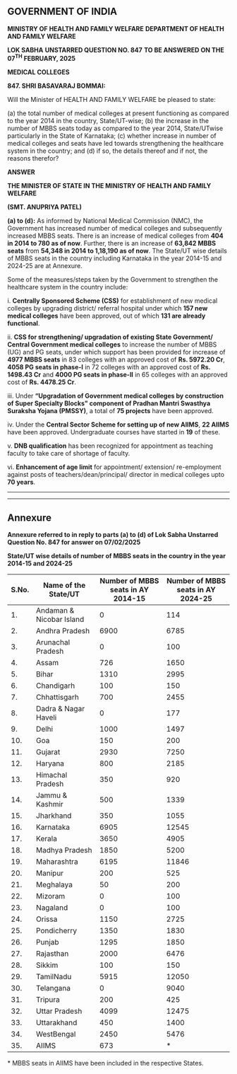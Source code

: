 ## GOVERNMENT OF INDIA

**MINISTRY OF HEALTH AND FAMILY WELFARE**
**DEPARTMENT OF HEALTH AND FAMILY WELFARE**

**LOK SABHA**
**UNSTARRED QUESTION NO. 847**
**TO BE ANSWERED ON THE 07<sup>TH</sup> FEBRUARY, 2025**

**MEDICAL COLLEGES**

**847. SHRI BASAVARAJ BOMMAI:**

Will the Minister of HEALTH AND FAMILY WELFARE be pleased to state:

(a) the total number of medical colleges at present functioning as compared to the year 2014 in the country, State/UT-wise;
(b) the increase in the number of MBBS seats today as compared to the year 2014, State/UTwise particularly in the State of Karnataka;
(c) whether increase in number of medical colleges and seats have led towards strengthening the healthcare system in the country; and
(d) if so, the details thereof and if not, the reasons therefor?

**ANSWER**

**THE MINISTER OF STATE IN THE MINISTRY OF HEALTH AND FAMILY WELFARE**

**(SMT. ANUPRIYA PATEL)**

**(a) to (d):** As informed by National Medical Commission (NMC), the Government has increased number of medical colleges and subsequently increased MBBS seats. There is an increase of medical colleges from **404 in 2014 to 780 as of now**. Further, there is an increase of **63,842 MBBS seats** from **54,348 in 2014 to 1,18,190 as of now**. The State/UT wise details of MBBS seats in the country including Karnataka in the year 2014-15 and 2024-25 are at Annexure.

Some of the measures/steps taken by the Government to strengthen the healthcare system in the country include:

i. **Centrally Sponsored Scheme (CSS)** for establishment of new medical colleges by upgrading district/ referral hospital under which **157 new medical colleges** have been approved, out of which **131 are already functional**.

ii. **CSS for strengthening/ upgradation of existing State Government/ Central Government medical colleges** to increase the number of MBBS (UG) and PG seats, under which support has been provided for increase of **4977 MBBS seats** in 83 colleges with an approved cost of **Rs. 5972.20 Cr**, **4058 PG seats in phase-I** in 72 colleges with an approved cost of **Rs. 1498.43 Cr** and **4000 PG seats in phase-II** in 65 colleges with an approved cost of **Rs. 4478.25 Cr**.

iii. Under **“Upgradation of Government medical colleges by construction of Super Specialty Blocks" component of Pradhan Mantri Swasthya Suraksha Yojana (PMSSY)**, a total of **75 projects** have been approved.

iv. Under the **Central Sector Scheme for setting up of new AIIMS**, **22 AIIMS** have been approved. Undergraduate courses have started in **19** of these.

v. **DNB qualification** has been recognized for appointment as teaching faculty to take care of shortage of faculty.

vi. **Enhancement of age limit** for appointment/ extension/ re-employment against posts of teachers/dean/principal/ director in medical colleges upto **70 years**.

---

---

## Annexure

**Annexure referred to in reply to parts (a) to (d) of Lok Sabha Unstarred Question No. 847 for answer on 07/02/2025**

**State/UT wise details of number of MBBS seats in the country in the year 2014-15 and 2024-25**

| S.No. | Name of the State/UT     | Number of MBBS seats in AY 2014-15 | Number of MBBS seats in AY 2024-25 |
| ----- | ------------------------ | ---------------------------------- | ---------------------------------- |
| 1.    | Andaman & Nicobar Island | 0                                  | 114                                |
| 2.    | Andhra Pradesh           | 6900                               | 6785                               |
| 3.    | Arunachal Pradesh        | 0                                  | 100                                |
| 4.    | Assam                    | 726                                | 1650                               |
| 5.    | Bihar                    | 1310                               | 2995                               |
| 6.    | Chandigarh               | 100                                | 150                                |
| 7.    | Chhattisgarh             | 700                                | 2455                               |
| 8.    | Dadra & Nagar Haveli     | 0                                  | 177                                |
| 9.    | Delhi                    | 1000                               | 1497                               |
| 10.   | Goa                      | 150                                | 200                                |
| 11.   | Gujarat                  | 2930                               | 7250                               |
| 12.   | Haryana                  | 800                                | 2185                               |
| 13.   | Himachal Pradesh         | 350                                | 920                                |
| 14.   | Jammu & Kashmir          | 500                                | 1339                               |
| 15.   | Jharkhand                | 350                                | 1055                               |
| 16.   | Karnataka                | 6905                               | 12545                              |
| 17.   | Kerala                   | 3650                               | 4905                               |
| 18.   | Madhya Pradesh           | 1850                               | 5200                               |
| 19.   | Maharashtra              | 6195                               | 11846                              |
| 20.   | Manipur                  | 200                                | 525                                |
| 21.   | Meghalaya                | 50                                 | 200                                |
| 22.   | Mizoram                  | 0                                  | 100                                |
| 23.   | Nagaland                 | 0                                  | 100                                |
| 24.   | Orissa                   | 1150                               | 2725                               |
| 25.   | Pondicherry              | 1350                               | 1830                               |
| 26.   | Punjab                   | 1295                               | 1850                               |
| 27.   | Rajasthan                | 2000                               | 6476                               |
| 28.   | Sikkim                   | 100                                | 150                                |
| 29.   | TamilNadu                | 5915                               | 12050                              |
| 30.   | Telangana                | 0                                  | 9040                               |
| 31.   | Tripura                  | 200                                | 425                                |
| 32.   | Uttar Pradesh            | 4099                               | 12475                              |
| 33.   | Uttarakhand              | 450                                | 1400                               |
| 34.   | WestBengal               | 2450                               | 5476                               |
| 35.   | AIIMS                    | 673                                | \*                                 |

\* MBBS seats in AIIMS have been included in the respective States.

